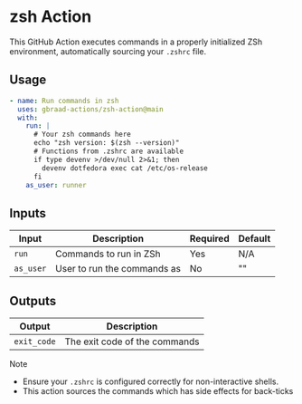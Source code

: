 zsh Action
==========


This GitHub Action executes commands in a properly initialized ZSh environment, automatically sourcing your `.zshrc` file.

## Usage

```yaml
- name: Run commands in zsh
  uses: gbraad-actions/zsh-action@main
  with:
    run: |
      # Your zsh commands here
      echo "zsh version: $(zsh --version)"
      # Functions from .zshrc are available
      if type devenv >/dev/null 2>&1; then
        devenv dotfedora exec cat /etc/os-release
      fi
    as_user: runner
```

## Inputs

| Input | Description | Required | Default |
|-------|-------------|----------|---------|
| `run` | Commands to run in ZSh | Yes | N/A |
| `as_user` | User to run the commands as | No | "" |

## Outputs

| Output | Description |
|--------|-------------|
| `exit_code` | The exit code of the commands |


> [!NOTE]
> - Ensure your `.zshrc` is configured correctly for non-interactive shells.
> - This action sources the commands which has side effects for back-ticks
